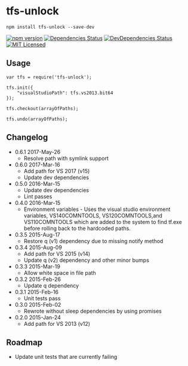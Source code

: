 # tfs-unlock
	npm install tfs-unlock --save-dev

[![npm version](https://badge.fury.io/js/tfs-unlock.svg)](http://badge.fury.io/js/tfs-unlock)
[![Dependencies Status](https://david-dm.org/danactive/tfs-unlock.svg)](https://david-dm.org/danactive/tfs-unlock)
[![DevDependencies Status](https://david-dm.org/danactive/tfs-unlock/dev-status.svg)](https://david-dm.org/danactive/tfs-unlock#info=devDependencies)
[![MIT Licensed](http://img.shields.io/badge/license-MIT-blue.svg?style=flat-square)](http://opensource.org/licenses/MIT)

## Usage

	var tfs = require('tfs-unlock');

	tfs.init({
		"visualStudioPath": tfs.vs2013.bit64
	});

	tfs.checkout(arrayOfPaths);

	tfs.undo(arrayOfPaths);

## Changelog
* 0.6.1 2017-May-26
	* Resolve path with symlink support
* 0.6.0 2017-Mar-16
	* Add path for VS 2017 (v15)
	* Update dev dependencies
* 0.5.0 2016-Mar-15
	* Update dev dependencies
	* Lint passes
* 0.4.0 2016-Mar-15
	* Environment variables - Uses the visual studio environment variables, VS140COMNTOOLS, VS120COMNTOOLS,and VS110COMNTOOLS which are added to the system to find tf.exe before rolling back to the hardcoded paths.
* 0.3.5 2015-Aug-17
	* Restore q (v1) dependency due to missing notify method
* 0.3.4 2015-Aug-09
	* Add path for VS 2015 (v14)
	* Update q (v2) dependency and other minor bumps
* 0.3.3 2015-Mar-19
	* Allow white space in file path
* 0.3.2 2015-Feb-26
	* Update q dependency
* 0.3.1 2015-Feb-16
	* Unit tests pass
* 0.3.0 2015-Feb-02
	* Rewrote without sleep dependencies by using promises
* 0.2.0 2015-Jan-24
	* Add path for VS 2013 (v12)

## Roadmap
* Update unit tests that are currently failing